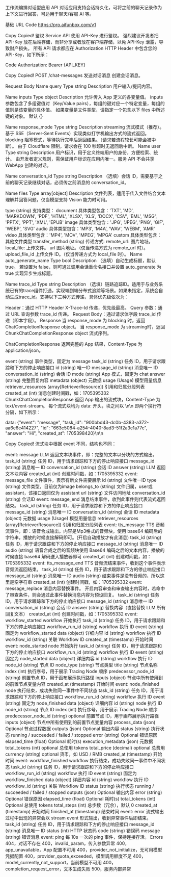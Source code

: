 工作流编排对话型应用 API
对话应用支持会话持久化，可将之前的聊天记录作为上下文进行回答，可适用于聊天/客服 AI 等。

基础 URL
Code
https://pro.aifunbox.com/v1

Copy
Copied!
鉴权
Service API 使用 API-Key 进行鉴权。 强烈建议开发者把 API-Key 放在后端存储，而非分享或者放在客户端存储，以免 API-Key 泄露，导致财产损失。 所有 API 请求都应在 Authorization HTTP Header 中包含您的 API-Key，如下所示：

Code
  Authorization: Bearer {API_KEY}

Copy
Copied!
POST
/chat-messages
发送对话消息
创建会话消息。

Request Body
Name
query
Type
string
Description
用户输入/提问内容。

Name
inputs
Type
object
Description
允许传入 App 定义的各变量值。 inputs 参数包含了多组键值对（Key/Value pairs），每组的键对应一个特定变量，每组的值则是该变量的具体值。 如果变量是文件类型，请指定一个包含以下 files 中所述键的对象。 默认 {}

Name
response_mode
Type
string
Description
streaming 流式模式（推荐）。基于 SSE（Server-Sent Events）实现类似打字机输出方式的流式返回。
blocking 阻塞模式，等待执行完毕后返回结果。（请求若流程较长可能会被中断）。 由于 Cloudflare 限制，请求会在 100 秒超时无返回后中断。
Name
user
Type
string
Description
用户标识，用于定义终端用户的身份，方便检索、统计。 由开发者定义规则，需保证用户标识在应用内唯一。服务 API 不会共享 WebApp 创建的对话。

Name
conversation_id
Type
string
Description
（选填）会话 ID，需要基于之前的聊天记录继续对话，必须传之前消息的 conversation_id。

Name
files
Type
array[object]
Description
文件列表，适用于传入文件结合文本理解并回答问题，仅当模型支持 Vision 能力时可用。

type (string) 支持类型：
document 具体类型包含：'TXT', 'MD', 'MARKDOWN', 'PDF', 'HTML', 'XLSX', 'XLS', 'DOCX', 'CSV', 'EML', 'MSG', 'PPTX', 'PPT', 'XML', 'EPUB'
image 具体类型包含：'JPG', 'JPEG', 'PNG', 'GIF', 'WEBP', 'SVG'
audio 具体类型包含：'MP3', 'M4A', 'WAV', 'WEBM', 'AMR'
video 具体类型包含：'MP4', 'MOV', 'MPEG', 'MPGA'
custom 具体类型包含：其他文件类型
transfer_method (string) 传递方式:
remote_url: 图片地址。
local_file: 上传文件。
url 图片地址。（仅当传递方式为 remote_url 时）。
upload_file_id 上传文件 ID。（仅当传递方式为 local_file 时）。
Name
auto_generate_name
Type
bool
Description
（选填）自动生成标题，默认 true。 若设置为 false，则可通过调用会话重命名接口并设置 auto_generate 为 true 实现异步生成标题。

Name
trace_id
Type
string
Description
（选填）链路追踪ID。适用于与业务系统已有的trace组件打通，实现端到端分布式追踪等场景。如果未指定，系统会自动生成trace_id。支持以下三种方式传递，具体优先级依次为：

Header：通过 HTTP Header X-Trace-Id 传递，优先级最高。
Query 参数：通过 URL 查询参数 trace_id 传递。
Request Body：通过请求体字段 trace_id 传递（即本字段）。
Response
当 response_mode 为 blocking 时，返回 ChatCompletionResponse object。 当 response_mode 为 streaming时，返回 ChunkChatCompletionResponse object 流式序列。

ChatCompletionResponse
返回完整的 App 结果，Content-Type 为 application/json。

event (string) 事件类型，固定为 message
task_id (string) 任务 ID，用于请求跟踪和下方的停止响应接口
id (string) 唯一ID
message_id (string) 消息唯一 ID
conversation_id (string) 会话 ID
mode (string) App 模式，固定为 chat
answer (string) 完整回复内容
metadata (object) 元数据
usage (Usage) 模型用量信息
retriever_resources (array[RetrieverResource]) 引用和归属分段列表
created_at (int) 消息创建时间戳，如：1705395332
ChunkChatCompletionResponse
返回 App 输出的流式块，Content-Type 为 text/event-stream。 每个流式块均为 data: 开头，块之间以 \n\n 即两个换行符分隔，如下所示：

data: {"event": "message", "task_id": "900bbd43-dc0b-4383-a372-aa6e6c414227", "id": "663c5084-a254-4040-8ad3-51f2a3c1a77c", "answer": "Hi", "created_at": 1705398420}\n\n

Copy
Copied!
流式块中根据 event 不同，结构也不同：

event: message LLM 返回文本块事件，即：完整的文本以分块的方式输出。
task_id (string) 任务 ID，用于请求跟踪和下方的停止响应接口
message_id (string) 消息唯一 ID
conversation_id (string) 会话 ID
answer (string) LLM 返回文本块内容
created_at (int) 创建时间戳，如：1705395332
event: message_file 文件事件，表示有新文件需要展示
id (string) 文件唯一ID
type (string) 文件类型，目前仅为image
belongs_to (string) 文件归属，user或assistant，该接口返回仅为 assistant
url (string) 文件访问地址
conversation_id (string) 会话ID
event: message_end 消息结束事件，收到此事件则代表流式返回结束。
task_id (string) 任务 ID，用于请求跟踪和下方的停止响应接口
message_id (string) 消息唯一 ID
conversation_id (string) 会话 ID
metadata (object) 元数据
usage (Usage) 模型用量信息
retriever_resources (array[RetrieverResource]) 引用和归属分段列表
event: tts_message TTS 音频流事件，即：语音合成输出。内容是Mp3格式的音频块，使用 base64 编码后的字符串，播放的时候直接解码即可。(开启自动播放才有此消息)
task_id (string) 任务 ID，用于请求跟踪和下方的停止响应接口
message_id (string) 消息唯一 ID
audio (string) 语音合成之后的音频块使用 Base64 编码之后的文本内容，播放的时候直接 base64 解码送入播放器即可
created_at (int) 创建时间戳，如：1705395332
event: tts_message_end TTS 音频流结束事件，收到这个事件表示音频流返回结束。
task_id (string) 任务 ID，用于请求跟踪和下方的停止响应接口
message_id (string) 消息唯一 ID
audio (string) 结束事件是没有音频的，所以这里是空字符串
created_at (int) 创建时间戳，如：1705395332
event: message_replace 消息内容替换事件。 开启内容审查和审查输出内容时，若命中了审查条件，则会通过此事件替换消息内容为预设回复。
task_id (string) 任务 ID，用于请求跟踪和下方的停止响应接口
message_id (string) 消息唯一 ID
conversation_id (string) 会话 ID
answer (string) 替换内容（直接替换 LLM 所有回复文本）
created_at (int) 创建时间戳，如：1705395332
event: workflow_started workflow 开始执行
task_id (string) 任务 ID，用于请求跟踪和下方的停止响应接口
workflow_run_id (string) workflow 执行 ID
event (string) 固定为 workflow_started
data (object) 详细内容
id (string) workflow 执行 ID
workflow_id (string) 关联 Workflow ID
created_at (timestamp) 开始时间
event: node_started node 开始执行
task_id (string) 任务 ID，用于请求跟踪和下方的停止响应接口
workflow_run_id (string) workflow 执行 ID
event (string) 固定为 node_started
data (object) 详细内容
id (string) workflow 执行 ID
node_id (string) 节点 ID
node_type (string) 节点类型
title (string) 节点名称
index (int) 执行序号，用于展示 Tracing Node 顺序
predecessor_node_id (string) 前置节点 ID，用于画布展示执行路径
inputs (object) 节点中所有使用到的前置节点变量内容
created_at (timestamp) 开始时间
event: node_finished node 执行结束，成功失败同一事件中不同状态
task_id (string) 任务 ID，用于请求跟踪和下方的停止响应接口
workflow_run_id (string) workflow 执行 ID
event (string) 固定为 node_finished
data (object) 详细内容
id (string) node 执行 ID
node_id (string) 节点 ID
index (int) 执行序号，用于展示 Tracing Node 顺序
predecessor_node_id (string) optional 前置节点 ID，用于画布展示执行路径
inputs (object) 节点中所有使用到的前置节点变量内容
process_data (json) Optional 节点过程数据
outputs (json) Optional 输出内容
status (string) 执行状态 running / succeeded / failed / stopped
error (string) Optional 错误原因
elapsed_time (float) Optional 耗时(s)
execution_metadata (json) 元数据
total_tokens (int) optional 总使用 tokens
total_price (decimal) optional 总费用
currency (string) optional 货币，如 USD / RMB
created_at (timestamp) 开始时间
event: workflow_finished workflow 执行结束，成功失败同一事件中不同状态
task_id (string) 任务 ID，用于请求跟踪和下方的停止响应接口
workflow_run_id (string) workflow 执行 ID
event (string) 固定为 workflow_finished
data (object) 详细内容
id (string) workflow 执行 ID
workflow_id (string) 关联 Workflow ID
status (string) 执行状态 running / succeeded / failed / stopped
outputs (json) Optional 输出内容
error (string) Optional 错误原因
elapsed_time (float) Optional 耗时(s)
total_tokens (int) Optional 总使用 tokens
total_steps (int) 总步数（冗余），默认 0
created_at (timestamp) 开始时间
finished_at (timestamp) 结束时间
event: error 流式输出过程中出现的异常会以 stream event 形式输出，收到异常事件后即结束。
task_id (string) 任务 ID，用于请求跟踪和下方的停止响应接口
message_id (string) 消息唯一 ID
status (int) HTTP 状态码
code (string) 错误码
message (string) 错误消息
event: ping 每 10s 一次的 ping 事件，保持连接存活。
Errors
404，对话不存在
400，invalid_param，传入参数异常
400，app_unavailable，App 配置不可用
400，provider_not_initialize，无可用模型凭据配置
400，provider_quota_exceeded，模型调用额度不足
400，model_currently_not_support，当前模型不可用
400，completion_request_error，文本生成失败
500，服务内部异常